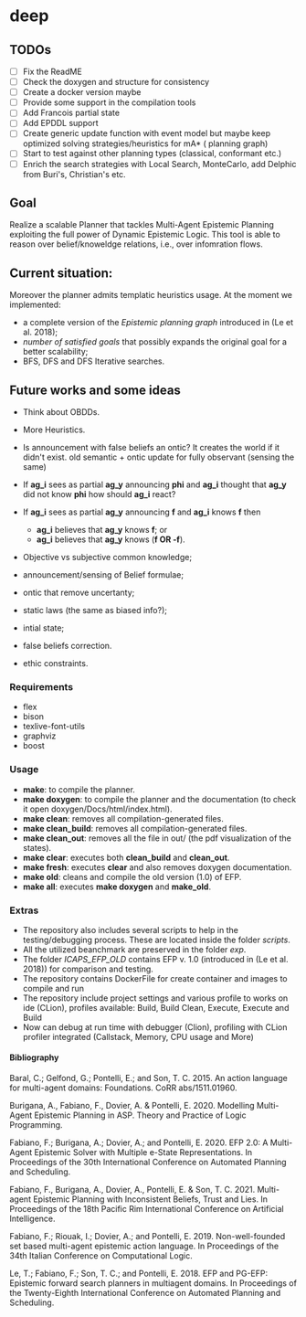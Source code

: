 # deep

## TODOs

- [ ] Fix the ReadME
- [ ] Check the doxygen and structure for consistency
- [ ] Create a docker version maybe
- [ ] Provide some support in the compilation tools
- [ ] Add Francois partial state
- [ ] Add EPDDL support
- [ ] Create generic update function with event model but maybe keep optimized solving strategies/heuristics for mA* (
  planning graph)
- [ ] Start to test against other planning types (classical, conformant etc.)
- [ ] Enrich the search strategies with Local Search, MonteCarlo, add Delphic from Buri's, Christian's etc.

## Goal

Realize a scalable Planner that tackles Multi-Agent Epistemic Planning exploiting the full power of Dynamic Epistemic
Logic.
This tool is able to reason over belief/knoweldge relations, i.e., over infomration flows.

## Current situation:

Moreover the planner admits templatic heuristics usage.
At the moment we implemented:

- a complete version of the *Epistemic planning graph* introduced in (Le et al. 2018);
- *number of satisfied goals* that possibly expands the original goal for a better scalability;
- BFS, DFS and DFS Iterative searches.

## Future works and some ideas

- Think about OBDDs.
- More Heuristics.
- Is announcement with false beliefs an ontic? It creates the world if it didn't exist. old semantic + ontic update for
  fully observant (sensing the same)
- If **ag_i** sees as partial **ag_y** announcing **phi** and **ag_i** thought that **ag_y** did not know **phi** how
  should **ag_i** react?
- If **ag_i** sees as partial **ag_y** announcing **f** and **ag_i** knows **f** then
    - **ag_i** believes that **ag_y** knows **f**; or
    - **ag_i** believes that **ag_y** knows (**f OR -f**).
- Objective vs subjective common knowledge;
- announcement/sensing of Belief formulae;
- ontic that remove uncertanty;
- static laws (the same as biased info?);
- intial state;
- false beliefs correction.


- ethic constraints.

### Requirements

- flex
- bison
- texlive-font-utils
- graphviz
- boost

### Usage

- **make**: to compile the planner.
- **make doxygen**: to compile the planner and the documentation (to check it open doxygen/Docs/html/index.html).
- **make clean**: removes all compilation-generated files.
- **make clean_build**: removes all compilation-generated files.
- **make clean_out**: removes all the file in out/ (the pdf visualization of the states).
- **make clear**: executes both **clean_build** and **clean_out**.
- **make fresh**: executes **clear** and also removes doxygen documentation.
- **make old**: cleans and compile the old version (1.0) of EFP.
- **make all**: executes **make doxygen** and **make_old**.

### Extras

- The repository also includes several scripts to help in the testing/debugging process. These are located inside the
  folder *scripts*.
- All the utilized beanchmark are preserved in the folder *exp*.
- The folder *ICAPS_EFP_OLD* contains EFP v. 1.0 (introduced in (Le et al. 2018)) for comparison and testing.
- The repository contains DockerFile for create container and images to compile and run
- The repository include project settings and various profile to works on ide (CLion), profiles available: Build, Build
  Clean, Execute, Execute and Build
- Now can debug at run time with debugger (Clion), profiling with CLion profiler integrated (Callstack, Memory, CPU
  usage and More)

#### Bibliography

Baral, C.; Gelfond, G.; Pontelli, E.; and Son, T. C. 2015.
An action language for multi-agent domains: Foundations.
CoRR abs/1511.01960.

Burigana, A., Fabiano, F., Dovier, A. & Pontelli, E. 2020.
Modelling Multi-Agent Epistemic Planning in ASP.
Theory and Practice of Logic Programming.

Fabiano, F.; Burigana, A.; Dovier, A.; and Pontelli, E. 2020.
EFP 2.0: A Multi-Agent Epistemic Solver with Multiple e-State Representations.
In Proceedings of the 30th International Conference on Automated Planning and Scheduling.

Fabiano, F., Burigana, A., Dovier, A., Pontelli, E. & Son, T. C. 2021.
Multi-agent Epistemic Planning with Inconsistent Beliefs, Trust and Lies.
In Proceedings of the 18th Pacific Rim International Conference on Artificial Intelligence.

Fabiano, F.; Riouak, I.; Dovier, A.; and Pontelli, E. 2019.
Non-well-founded set based multi-agent epistemic action language.
In Proceedings of the 34th Italian Conference on Computational Logic.

Le, T.; Fabiano, F.; Son, T. C.; and Pontelli, E. 2018.
EFP and PG-EFP: Epistemic forward search planners in multiagent domains.
In Proceedings of the Twenty-Eighth International Conference on Automated Planning and Scheduling.
